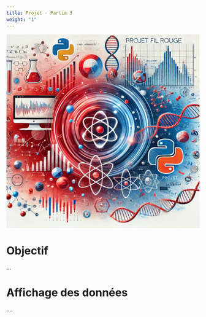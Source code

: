 ```yaml
---
title: Projet - Partie 3
weight: "1"
---
```


![](projetFilRouge.png?width=25vw)

# Objectif

...

# Affichage des données

....
